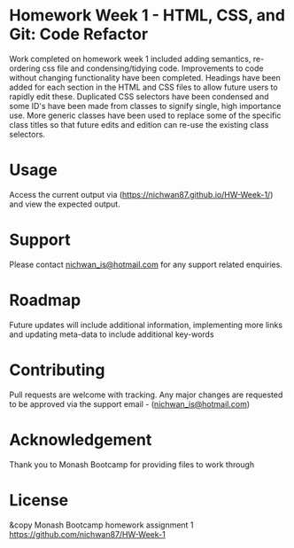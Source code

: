 # Homework Week 1 - HTML, CSS, and Git: Code Refactor
Work completed on homework week 1 included adding semantics, re-ordering css file and condensing/tidying code.
Improvements to code without changing functionality have been completed.
Headings have been added for each section in the HTML and CSS files to allow future users to rapidly edit these.
Duplicated CSS selectors have been condensed and some ID's have been made from classes to signify single, high importance use.
More generic classes have been used to replace some of the specific class titles so that future edits and edition can re-use the existing class selectors.

# Usage
Access the current output via (https://nichwan87.github.io/HW-Week-1/) and view the expected output.

# Support
Please contact nichwan_is@hotmail.com for any support related enquiries.

# Roadmap
Future updates will include additional information, implementing more links and updating meta-data to include additional key-words

# Contributing
Pull requests are welcome with tracking. Any major changes are requested to be approved via the support email - (nichwan_is@hotmail.com)

# Acknowledgement
Thank you to Monash Bootcamp for providing files to work through

# License
&copy Monash Bootcamp homework assignment 1
https://github.com/nichwan87/HW-Week-1